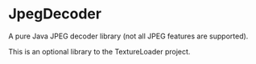 # JpegDecoder

A pure Java JPEG decoder library (not all JPEG features are supported).

This is an optional library to the TextureLoader project.

